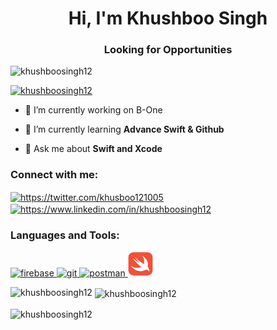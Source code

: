 <h1 align="center">Hi, I'm Khushboo Singh</h1>
<h3 align="center">Looking for Opportunities</h3>

<p align="left"> <img src="https://komarev.com/ghpvc/?username=khushboosingh12&label=Profile%20views&color=0e75b6&style=flat" alt="khushboosingh12" /> </p>

<p align="left"> <a href="https://github.com/ryo-ma/github-profile-trophy"><img src="https://github-profile-trophy.vercel.app/?username=khushboosingh12" alt="khushboosingh12" /></a> </p>

- 🔭 I’m currently working on B-One

- 🌱 I’m currently learning **Advance Swift & Github**

- 💬 Ask me about **Swift and Xcode**

<h3 align="left">Connect with me:</h3>
<p align="left">
<a href="https://twitter.com/https://twitter.com/khusboo121005" target="blank"><img align="center" src="https://raw.githubusercontent.com/rahuldkjain/github-profile-readme-generator/master/src/images/icons/Social/twitter.svg" alt="https://twitter.com/khusboo121005" height="30" width="40" /></a>
<a href="https://linkedin.com/in/khushboosingh12/" target="blank"><img align="center" src="https://raw.githubusercontent.com/rahuldkjain/github-profile-readme-generator/master/src/images/icons/Social/linked-in-alt.svg" alt="https://www.linkedin.com/in/khushboosingh12" height="30" width="40" /></a>
</p>

<h3 align="left">Languages and Tools:</h3>
<p align="left"> <a href="https://firebase.google.com/" target="_blank" rel="noreferrer"> <img src="https://www.vectorlogo.zone/logos/firebase/firebase-icon.svg" alt="firebase" width="40" height="40"/> </a> <a href="https://git-scm.com/" target="_blank" rel="noreferrer"> <img src="https://www.vectorlogo.zone/logos/git-scm/git-scm-icon.svg" alt="git" width="40" height="40"/> </a> <a href="https://postman.com" target="_blank" rel="noreferrer"> <img src="https://www.vectorlogo.zone/logos/getpostman/getpostman-icon.svg" alt="postman" width="40" height="40"/> </a> <a href="https://developer.apple.com/swift/" target="_blank" rel="noreferrer"> <img src="https://raw.githubusercontent.com/devicons/devicon/master/icons/swift/swift-original.svg" alt="swift" width="40" height="40"/> </a> </p>

<p><img align="left" src="https://github-readme-stats.vercel.app/api/top-langs?username=khushboosingh12&show_icons=true&locale=en&layout=compact" alt="khushboosingh12" /></p>

<p>&nbsp;<img align="center" src="https://github-readme-stats.vercel.app/api?username=khushboosingh12&show_icons=true&locale=en" alt="khushboosingh12" /></p>

<p><img align="center" src="https://github-readme-streak-stats.herokuapp.com/?user=khushboosingh12&" alt="khushboosingh12" /></p>
